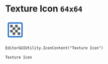 # Texture Icon `64x64`
<img src="/img/Texture%20Icon.png" width=64 height=64>

``` CSharp
EditorGUIUtility.IconContent("Texture Icon")
```
```
Texture Icon
```
